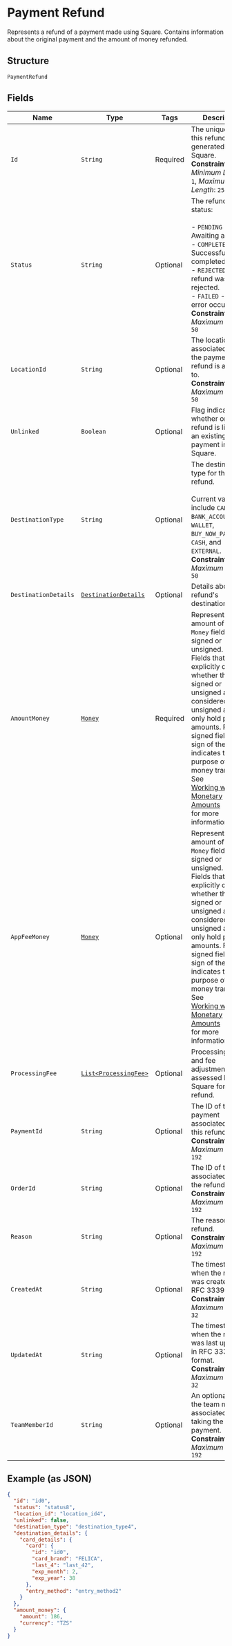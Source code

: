 
# Payment Refund

Represents a refund of a payment made using Square. Contains information about
the original payment and the amount of money refunded.

## Structure

`PaymentRefund`

## Fields

| Name | Type | Tags | Description | Getter |
|  --- | --- | --- | --- | --- |
| `Id` | `String` | Required | The unique ID for this refund, generated by Square.<br>**Constraints**: *Minimum Length*: `1`, *Maximum Length*: `255` | String getId() |
| `Status` | `String` | Optional | The refund's status:<br><br>- `PENDING` - Awaiting approval.<br>- `COMPLETED` - Successfully completed.<br>- `REJECTED` - The refund was rejected.<br>- `FAILED` - An error occurred.<br>**Constraints**: *Maximum Length*: `50` | String getStatus() |
| `LocationId` | `String` | Optional | The location ID associated with the payment this refund is attached to.<br>**Constraints**: *Maximum Length*: `50` | String getLocationId() |
| `Unlinked` | `Boolean` | Optional | Flag indicating whether or not the refund is linked to an existing payment in Square. | Boolean getUnlinked() |
| `DestinationType` | `String` | Optional | The destination type for this refund.<br><br>Current values include `CARD`, `BANK_ACCOUNT`, `WALLET`, `BUY_NOW_PAY_LATER`, `CASH`, and<br>`EXTERNAL`.<br>**Constraints**: *Maximum Length*: `50` | String getDestinationType() |
| `DestinationDetails` | [`DestinationDetails`](../../doc/models/destination-details.md) | Optional | Details about a refund's destination. | DestinationDetails getDestinationDetails() |
| `AmountMoney` | [`Money`](../../doc/models/money.md) | Required | Represents an amount of money. `Money` fields can be signed or unsigned.<br>Fields that do not explicitly define whether they are signed or unsigned are<br>considered unsigned and can only hold positive amounts. For signed fields, the<br>sign of the value indicates the purpose of the money transfer. See<br>[Working with Monetary Amounts](https://developer.squareup.com/docs/build-basics/working-with-monetary-amounts)<br>for more information. | Money getAmountMoney() |
| `AppFeeMoney` | [`Money`](../../doc/models/money.md) | Optional | Represents an amount of money. `Money` fields can be signed or unsigned.<br>Fields that do not explicitly define whether they are signed or unsigned are<br>considered unsigned and can only hold positive amounts. For signed fields, the<br>sign of the value indicates the purpose of the money transfer. See<br>[Working with Monetary Amounts](https://developer.squareup.com/docs/build-basics/working-with-monetary-amounts)<br>for more information. | Money getAppFeeMoney() |
| `ProcessingFee` | [`List<ProcessingFee>`](../../doc/models/processing-fee.md) | Optional | Processing fees and fee adjustments assessed by Square for this refund. | List<ProcessingFee> getProcessingFee() |
| `PaymentId` | `String` | Optional | The ID of the payment associated with this refund.<br>**Constraints**: *Maximum Length*: `192` | String getPaymentId() |
| `OrderId` | `String` | Optional | The ID of the order associated with the refund.<br>**Constraints**: *Maximum Length*: `192` | String getOrderId() |
| `Reason` | `String` | Optional | The reason for the refund.<br>**Constraints**: *Maximum Length*: `192` | String getReason() |
| `CreatedAt` | `String` | Optional | The timestamp of when the refund was created, in RFC 3339 format.<br>**Constraints**: *Maximum Length*: `32` | String getCreatedAt() |
| `UpdatedAt` | `String` | Optional | The timestamp of when the refund was last updated, in RFC 3339 format.<br>**Constraints**: *Maximum Length*: `32` | String getUpdatedAt() |
| `TeamMemberId` | `String` | Optional | An optional ID of the team member associated with taking the payment.<br>**Constraints**: *Maximum Length*: `192` | String getTeamMemberId() |

## Example (as JSON)

```json
{
  "id": "id0",
  "status": "status8",
  "location_id": "location_id4",
  "unlinked": false,
  "destination_type": "destination_type4",
  "destination_details": {
    "card_details": {
      "card": {
        "id": "id0",
        "card_brand": "FELICA",
        "last_4": "last_42",
        "exp_month": 2,
        "exp_year": 38
      },
      "entry_method": "entry_method2"
    }
  },
  "amount_money": {
    "amount": 186,
    "currency": "TZS"
  }
}
```

